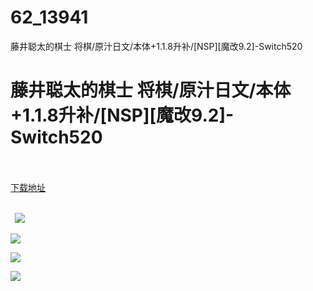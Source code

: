 # 62_13941
藤井聪太的棋士 将棋/原汁日文/本体+1.1.8升补/[NSP][魔改9.2]-Switch520
# 藤井聪太的棋士 将棋/原汁日文/本体+1.1.8升补/[NSP][魔改9.2]-Switch520
 <br/></br>
[下载地址](https://www.switch520.cc/article/13941 "下载地址")
<br/></br>

<p><strong>&nbsp; <img src="https://www.switch520.cc/muke_img/upload_art_editor_20210518-1_c77968418edbdb461814661ae75782a1.jpg"> </strong></p>
<p><img src="https://www.switch520.cc/muke_img/upload_art_editor_20210518-1_990ade75525020dc6bf1626845438b53.jpg"></p>
<p><img src="https://www.switch520.cc/muke_img/upload_art_editor_20210518-1_468b0eec51461fb04248ab1de43477fe.jpg"></p>
<p><img src="https://www.switch520.cc/muke_img/upload_art_editor_20210518-1_3cf6b4bbc3c5a64dfc32d2f5e6349d57.jpg"></p>
<p><strong>&nbsp;</strong></p>
